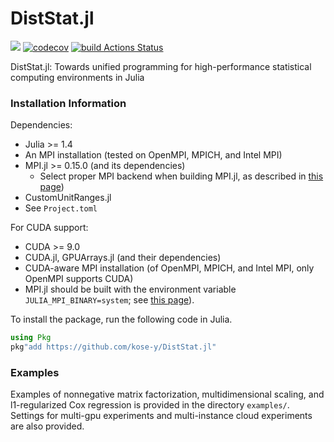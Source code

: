 # DistStat.jl

[![](https://img.shields.io/badge/docs-latest-blue.svg)](https://kose-y.github.io/DistStat.jl/dev)
[![codecov](https://codecov.io/gh/kose-y/DistStat.jl/branch/master/graph/badge.svg)](https://codecov.io/gh/kose-y/DistStat.jl)
[![build Actions Status](https://github.com/kose-y/DistStat.jl/workflows/build/badge.svg)](https://github.com/kose-y/DistStat.jl/actions)

<!--[![Build Status](https://travis-ci.com/kose-y/DistStat.jl.svg?branch=master)](https://travis-ci.com/kose-y/DistStat.jl)-->

DistStat.jl: Towards unified programming for high-performance statistical computing environments in Julia


### Installation Information

Dependencies:
- Julia >= 1.4
- An MPI installation (tested on OpenMPI, MPICH, and Intel MPI)
- MPI.jl >= 0.15.0 (and its dependencies)
    - Select proper MPI backend when building MPI.jl, as described in [this page](https://juliaparallel.github.io/MPI.jl/stable/configuration/))
- CustomUnitRanges.jl
- See `Project.toml`

For CUDA support:
- CUDA >= 9.0
- CUDA.jl, GPUArrays.jl (and their dependencies)
- CUDA-aware MPI installation (of OpenMPI, MPICH, and Intel MPI, only OpenMPI supports CUDA)
- MPI.jl should be built with the environment variable `JULIA_MPI_BINARY=system`; see [this page](https://juliaparallel.github.io/MPI.jl/stable/configuration/)).

To install the package, run the following code in Julia.

```julia
using Pkg
pkg"add https://github.com/kose-y/DistStat.jl"
```

### Examples

Examples of nonnegative matrix factorization, multidimensional scaling, and l1-regularized Cox regression is provided in the directory `examples/`. Settings for multi-gpu experiments and multi-instance cloud experiments are also provided.
